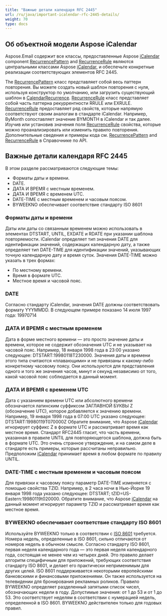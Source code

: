 ```yaml
---
title: "Важные детали календаря RFC 2445"
url: /ru/java/important-icalendar-rfc-2445-details/
weight: 70
type: docs
---
```



## **Об объектной модели Aspose iCalendar**
Aspose.Email содержит все классы, предоставленные Aspose [iCalendar](https://apireference.aspose.com/email/java/com.aspose.email/MapiCalendar) component [RecurrencePattern](https://apireference.aspose.com/email/java/com.aspose.email/RecurrencePattern) and [RecurrenceRule](https://apireference.aspose.com/email/java/com.aspose.email/RecurrenceRule) являются центральными классами Aspose [iCalendar](https://apireference.aspose.com/email/java/com.aspose.email/MapiCalendar), и обеспечьте конкретные реализации соответствующих элементов RFC 2445.

The [RecurrencePattern](https://apireference.aspose.com/email/java/com.aspose.email/RecurrencePattern) класс представляет собой весь паттерн повторения. Вы можете создать новый шаблон повторения с нуля, используя конструктор по умолчанию, или загрузить существующий шаблон в [CalendarRecurrence](https://apireference.aspose.com/email/java/com.aspose.email/CalendarRecurrence#CalendarRecurrence\(java.lang.String\)). [RecurrenceRule](https://apireference.aspose.com/email/java/com.aspose.email/RecurrenceRule) класс представляет собой часть паттерна рекуррентности RRULE или EXRULE. [RecurrenceRule](https://apireference.aspose.com/email/java/com.aspose.email/RecurrenceRule) предоставляет ряд свойств, которые напрямую соответствуют своим аналогам в стандарте iCalendar. Например, ByMonth сопоставляет значение BYMONTH в iCalendar и так далее. Изучив или установив значения поля [RecurrenceRule](https://apireference.aspose.com/email/java/com.aspose.email/RecurrenceRule) свойства, которые можно проанализировать или изменить правило повторения. Дополнительные сведения и примеры кода см. [RecurrencePattern](https://apireference.aspose.com/email/java/com.aspose.email/RecurrencePattern) and [RecurrenceRule](https://apireference.aspose.com/email/java/com.aspose.email/RecurrenceRule) в Справочнике по API.
## **Важные детали календаря RFC 2445**
В этом разделе рассматриваются следующие темы:

- Форматы даты и времени.
- DATE.
- ДАТА И ВРЕМЯ с местным временем.
- ДАТА И ВРЕМЯ с временем UTC.
- DATE-TIME с местным временем и часовым поясом.
- BYWEEKNO обеспечивает соответствие стандарту ISO 8601
### **Форматы даты и времени**
Даты или даты со связанным временем можно использовать в элементах DTSTART, UNTIL, EXDATE и RDATE при указании шаблона повторяемости. iCalendar определяет тип значения DATE для идентификации значений, содержащих календарную дату, а также определяет тип DATE-TIME для идентификации значений, указывающих точную календарную дату и время суток. Значения DATE-TIME можно указать в трех формах:

- По местному времени.
- Время в формате UTC.
- Местное время и часовой пояс.
### **DATE**
Согласно стандарту iCalendar, значения DATE должны соответствовать формату YYYMMDD. В следующем примере показано 14 июля 1997 года: 19970714
### **ДАТА И ВРЕМЯ с местным временем**
Дата в форме местного времени — это просто значение даты и времени, которое не содержит обозначения UTC и не указывает на часовой пояс. Например, 18 января 1998 года в 23:00 указано следующее: DTSTART:19980118T230000. Значения даты и времени этого типа считаются «плавающими» и не привязаны к какому-либо конкретному часовому поясу. Они используются для представления одного и того же значения часов, минут и секунд независимо от того, какой часовой пояс соблюдается в данный момент.
### **ДАТА И ВРЕМЯ с временем UTC**
Дата с указанием времени UTC или абсолютного времени обозначается латинским суффиксом ЗАГЛАВНОЙ БУКВЫ Z (обозначение UTC), которое добавляется к значению времени. Например, 19 января 1998 года в 07:00 UTC указано следующее: DTSTART:19980119T070000Z Обратите внимание, что Aspose [iCalendar](https://apireference.aspose.com/email/java/com.aspose.email/MapiCalendar) игнорирует суффикс Z в формате UTC и рассматривает время как местное время. Стандарт RFC2445 гласит, что часть времени, указанная в правиле UNTIL для повторяющегося шаблона, должна быть в формате UTC. Это очень странное утверждение, и на самом деле в стандарте есть примеры, которые рассчитаны неправильно. Предположим [iCalendar](https://apireference.aspose.com/email/java/com.aspose.email/MapiCalendar) принимает время в любом формате по правилу UNTIL.
### **DATE-TIME с местным временем и часовым поясом**
Для привязки к часовому поясу параметр DATE-TIME изменяется с помощью свойства TZID. Например, в 2 часа ночи в Нью-Йорке 19 января 1998 года указано следующее: DTSTART; tZID=US-Eastern:19980119t020000. Обратите внимание, что Aspose [iCalendar](https://apireference.aspose.com/email/java/com.aspose.email/MapiCalendar) на данный момент игнорирует параметр TZID и рассматривает время как местное время.
### **BYWEEKNO обеспечивает соответствие стандарту ISO 8601**
Используйте BYWEEKNO только в соответствии с [ISO 8601](https://en.wikipedia.org/wiki/ISO_8601) требуется. Номера недель, определенные в ISO 8601, сильно отличаются от номеров недель в обычном смысле. Согласно стандарту ISO 8601, первая неделя календарного года — это первая неделя календарного года, состоящая не менее чем из четырех дней. Это правило делает алгоритм специфичным для приложений, требующих соответствия стандарту ISO 8601, и делает его практически неприменимым для других целей. ISO 8601 поддерживается некоторыми европейскими банковскими и финансовыми приложениями. Он также используется на телевидении для бронирования рекламных роликов. Правило BYWEEKNO определяет разделенный запятыми список чисел, обозначающих недели в году. Допустимые значения: от 1 до 53 и от 1 до 53. Это соответствует неделям в соответствии с нумерацией недель, определенной в ISO 8601. BYWEEKNO действителен только для годовых правил.
